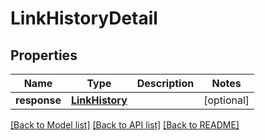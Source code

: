 # LinkHistoryDetail

## Properties
Name | Type | Description | Notes
------------ | ------------- | ------------- | -------------
**response** | [**LinkHistory**](LinkHistory.md) |  | [optional] 

[[Back to Model list]](../README.md#documentation-for-models) [[Back to API list]](../README.md#documentation-for-api-endpoints) [[Back to README]](../README.md)


